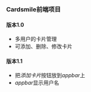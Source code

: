 ### Cardsmile前端项目

#### 版本1.0

* 多用户的卡片管理
* 可添加、删除、修改卡片

#### 版本1.1

* 把*添加卡片*按钮放到*appbar*上
* *appbar*显示用户名